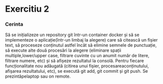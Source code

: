 # Exercitiu 2
### Cerinta

Să se inițializeze un repository git într-un container docker și să se implementeze o aplicație(într-un limbaj la alegere) care să citească un fișier text, să proceseze conținutul astfel încât să elimine semnele de punctuație, să execute alte două procesări la alegere (eliminare spații multiple,lower/upper case, filtrare cuvinte cu un anumit număr de litere, filtrare numere, etc) și să afișeze rezultatul la consolă. Pentru fiecare funcționalitate nou adăugată (citirea unui fișier, procesareaconținutului, afișarea rezultatului, etc), se execută git add, git commit și git push. Se prezintăpelaptop sau on remote.